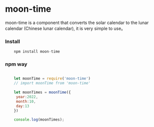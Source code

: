 # moon-time

moon-time is a component that converts the solar calendar to the lunar calendar (Chinese lunar calendar), it is very simple to use。

### Install

```javascript
    npm install moon-time
```

### npm way

```javascript

    let moonTime = require('moon-time')
    // import moonTime from 'moon-time'
    
    let moonTimes = moonTime({
	 year:2022,
	 month:10,
	 day:13
    })
	
    console.log(moonTimes);
	
```